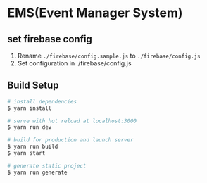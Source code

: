 # EMS(Event Manager System)

## set firebase config

1. Rename `./firebase/config.sample.js` to `./firebase/config.js`
2. Set configuration in ./firebase/config.js

## Build Setup
```bash
# install dependencies
$ yarn install

# serve with hot reload at localhost:3000
$ yarn run dev

# build for production and launch server
$ yarn run build
$ yarn start

# generate static project
$ yarn run generate
```
